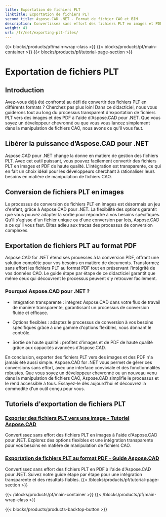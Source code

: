 ```yaml
---
title: Exportation de fichiers PLT
linktitle: Exportation de fichiers PLT
second_title: Aspose.CAD .NET - Format de fichier CAO et BIM
description: Convertissez sans effort des fichiers PLT en images et PDF avec Aspose.CAD pour .NET. Découvrez une intégration transparente et des options flexibles pour la manipulation des fichiers CAO.
weight: 41
url: /fr/net/exporting-plt-files/
---
```


{{< blocks/products/pf/main-wrap-class >}}
{{< blocks/products/pf/main-container >}}
{{< blocks/products/pf/tutorial-page-section >}}

# Exportation de fichiers PLT


## Introduction

Avez-vous déjà été confronté au défi de convertir des fichiers PLT en différents formats ? Cherchez pas plus loin! Dans ce didacticiel, nous vous guiderons tout au long du processus transparent d'exportation de fichiers PLT vers des images et des PDF à l'aide d'Aspose.CAD pour .NET. Que vous soyez un développeur chevronné ou que vous vous lancez simplement dans la manipulation de fichiers CAO, nous avons ce qu'il vous faut.

## Libérer la puissance d’Aspose.CAD pour .NET

Aspose.CAD pour .NET change la donne en matière de gestion des fichiers PLT. Avec cet outil puissant, vous pouvez facilement convertir des fichiers PLT en images et PDF de haute qualité. L'intégration est transparente, ce qui en fait un choix idéal pour les développeurs cherchant à rationaliser leurs besoins en matière de manipulation de fichiers CAO.

## Conversion de fichiers PLT en images

Le processus de conversion de fichiers PLT en images est désormais un jeu d'enfant, grâce à Aspose.CAD pour .NET. La flexibilité des options garantit que vous pouvez adapter la sortie pour répondre à vos besoins spécifiques. Qu'il s'agisse d'un fichier unique ou d'une conversion par lots, Aspose.CAD a ce qu'il vous faut. Dites adieu aux tracas des processus de conversion complexes.

## Exportation de fichiers PLT au format PDF

Aspose.CAD for .NET étend ses prouesses à la conversion PDF, offrant une solution complète pour vos besoins en matière de documents. Transformez sans effort les fichiers PLT au format PDF tout en préservant l'intégrité de vos données CAO. Le guide étape par étape de ce didacticiel garantit que même ceux qui découvrent le processus peuvent s'y retrouver facilement.

### Pourquoi Aspose.CAD pour .NET ?

- Intégration transparente : intégrez Aspose.CAD dans votre flux de travail de manière transparente, garantissant un processus de conversion fluide et efficace.
  
- Options flexibles : adaptez le processus de conversion à vos besoins spécifiques grâce à une gamme d'options flexibles, vous donnant le contrôle.

- Sortie de haute qualité : profitez d'images et de PDF de haute qualité grâce aux capacités avancées d'Aspose.CAD.

En conclusion, exporter des fichiers PLT vers des images et des PDF n'a jamais été aussi simple. Aspose.CAD for .NET vous permet de gérer ces conversions sans effort, avec une interface conviviale et des fonctionnalités robustes. Que vous soyez un développeur chevronné ou un nouveau venu dans la manipulation de fichiers CAO, Aspose.CAD simplifie le processus et le rend accessible à tous. Essayez-le dès aujourd'hui et découvrez la commodité d'un outil conçu pour vous.
## Tutoriels d'exportation de fichiers PLT
### [Exporter des fichiers PLT vers une image - Tutoriel Aspose.CAD](./exporting-plt-files-to-image/)
Convertissez sans effort des fichiers PLT en images à l'aide d'Aspose.CAD pour .NET. Explorez des options flexibles et une intégration transparente pour vos besoins en matière de manipulation de fichiers CAO.
### [Exportation de fichiers PLT au format PDF - Guide Aspose.CAD](./exporting-plt-files-to-pdf/)
Convertissez sans effort des fichiers PLT en PDF à l'aide d'Aspose.CAD pour .NET. Suivez notre guide étape par étape pour une intégration transparente et des résultats fiables.
{{< /blocks/products/pf/tutorial-page-section >}}

{{< /blocks/products/pf/main-container >}}
{{< /blocks/products/pf/main-wrap-class >}}

{{< blocks/products/products-backtop-button >}}
